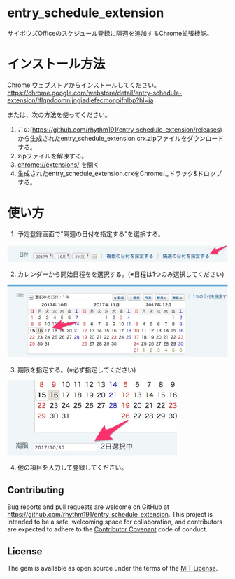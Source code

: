 # entry_schedule_extension
サイボウズOfficeのスケジュール登録に隔週を追加するChrome拡張機能。

# インストール方法

Chrome ウェブストアからインストールしてください。
https://chrome.google.com/webstore/detail/entry-schedule-extension/lflgndoomnijngiadiefecmonpifnlbp?hl=ja

または、次の方法を使ってください。

1. この(https://github.com/rhythm191/entry_schedule_extension/releases) から生成されたentry_schedule_extension.crx.zipファイルをダウンロードする。
2. zipファイルを解凍する。
3. [chrome://extensions/](chrome://extensions/) を開く
4. 生成されたentry_schedule_extension.crxをChromeにドラック&ドロップする。

# 使い方

1. 予定登録画面で"隔週の日付を指定する"を選択する。

![スクリーンショット](https://github.com/rhythm191/entry_schedule_extension/raw/master/docs/screenshot_1.jpg)


2. カレンダーから開始日程をを選択する。(※日程は1つのみ選択してください)

![スクリーンショット](https://github.com/rhythm191/entry_schedule_extension/raw/master/docs/screenshot_2.jpg)

3. 期限を指定する。(※必ず指定してください)

![スクリーンショット](https://github.com/rhythm191/entry_schedule_extension/raw/master/docs/screenshot_3.jpg)

4. 他の項目を入力して登録してください。

## Contributing

Bug reports and pull requests are welcome on GitHub at https://github.com/rhythm191/entry_schedule_extension. This project is intended to be a safe, welcoming space for collaboration, and contributors are expected to adhere to the [Contributor Covenant](http://contributor-covenant.org) code of conduct.

## License

The gem is available as open source under the terms of the [MIT License](http://opensource.org/licenses/MIT).
